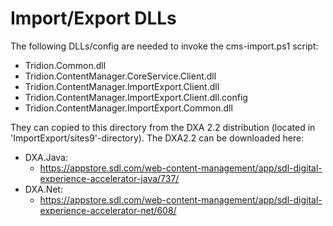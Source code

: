 Import/Export DLLs
==========================

The following DLLs/config are needed to invoke the cms-import.ps1 script:

* Tridion.Common.dll
* Tridion.ContentManager.CoreService.Client.dll
* Tridion.ContentManager.ImportExport.Client.dll
* Tridion.ContentManager.ImportExport.Client.dll.config
* Tridion.ContentManager.ImportExport.Common.dll

They can copied to this directory from the DXA 2.2 distribution (located in 'ImportExport/sites9'-directory).
The DXA2.2 can be downloaded here:

* DXA.Java:
    - https://appstore.sdl.com/web-content-management/app/sdl-digital-experience-accelerator-java/737/
* DXA.Net:
    - https://appstore.sdl.com/web-content-management/app/sdl-digital-experience-accelerator-net/608/

